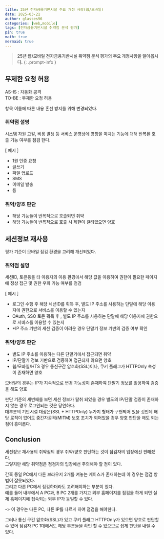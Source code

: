 ```yaml
---
title: 25년 전자금융기반시설 주요 개정 사항(웹/모바일)
date: 2025-03-21
author: glasses96
categories: [web,mobile]
tags: [전자금융기반시설 취약점 분석 평가]
pin: true
math: true
mermaid: true
---
```



> **25년 웹/모바일 전자금융기반시설 취약점 분석 평가의 주요 개정사항을 알아봅시다.**
{: .prompt-info }


## 무제한 요청 허용

AS-IS : 자동화 공격  
TO-BE : 무제한 요청 허용

항목 이름에 따른 내용 혼선 방지를 위해 변경되었다.  

### 취약점 설명
시스템 자원 고갈, 비용 발생 등 서비스 운영상에 영향을 미치는 기능에 대해 반복된 호출 기능 여부를 점검 한다.  

[ 예시 ]
- 1원 인증 요청
- 글쓰기
- 파일 업로드
- SMS
- 이메일 발송
- 등

### 취약/양호 판단
- 해당 기능들이 반복적으로 호출되면 취약
- 해당 기능들이 반복적으로 호출 시 제한이 걸려있으면 양호


## 세션정보 재사용
평가 기준이 모바일 점검 환경을 고려해 개선되었다.

### 취약점 설명
세션ID, 토큰등을 타 이용자의 이용 환경에서 해당 값을 이용하여 권한이 필요한 페이지에 정상 접근 및 권한 우회 가능 여부를 점검

[ 예시 ]
- 로그인 수행 후 해당 세션ID를 획득 후, 별도 IP 주소를 사용하는 단말에 해당 이용자에 권한으로 서비스를 이용할 수 있는지
- OAuth, SSO 토큰 획득 후 , 별도 IP 주소를 사용하는 단말에 해당 이용자에 권한으로 서비스를 이용할 수 있는지
- *IP 주소 기반의 세션 검증이 어려운 경우 단말기 정보 기반의 검증 여부 확인


### 취약/양호 판단
- 별도 IP 주소를 이용하는 다른 단말기에서 접근되면 취약
- IP/단말기 정보 기반으로 검증하여 접근되지 않으면 양호  
- 웹/모바일/HTS 경우 통신구간 암호화(SSL)이나, 쿠키 플래그가 HTTPOnly 속성이 존재하면 양호

모바일의 경우는 IP가 지속적으로 변경 가능성이 존재하여 단말기 정보를 활용하여 검증을 해도 양호  

판단 기준의 세번째를 보면 세션 정보가 탈취 되었을 경우 별도의 IP/단말 검증이 존재하지 않는 경우 로그인되는 것은 당연하다.  
대부분의 기반시설 대상은(SSL + HTTPOnly) 두가지 형태가 구현되어 있을 것인데 해당 로직이 없어도 중간자공격(MITM) 보호 조치가 되어있을 경우 양호 판단을 해도 되는 점이 흥미롭다.    

## Conclusion
세션정보 재사용의 취약점의 경우 취약/양호 판단하는 것이 점검자의 입장에선 편해졌다.  
그렇지만 해당 취약점은 점검자의 입장에선 주의해야 할 점이 있다.  

간혹 동일 PC에서 다른 브라우저 2개를 켜놓는 케이스가 존재하는데 이 경우는 점검 방법이 잘못되었다.  
그리고 다른 PC에서 점검하더라도 고려해야하는 부분이 있다.  
예를 들어 내부에서 A PC과, B PC 2개를 가지고 외부 홈페이지를 점검을 하게 되면 실제 홈페이지에 접속되는 외부 IP가 동일할 수 있다.

-> 이 경우는 다른 PC, 다른 IP를 다르게 하여 점검을 해야한다.  

그러나 통신 구간 암호화(SSL)가 있고 쿠키 플래그 HTTPOnly가 있으면 양호로 판단할 수 있어 점검자 PC 1대에서도 해당 부분들을 확인 할 수 있으므로 쉽게 판단을 내릴 수 있다.